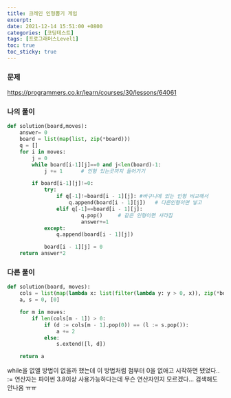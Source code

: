 ```yaml
---
title: 크레인 인형뽑기 게임
excerpt:
date: 2021-12-14 15:51:00 +0800
categories: [코딩테스트]
tags: [프로그래머스Level1]
toc: true
toc_sticky: true
---
```


### 문제

https://programmers.co.kr/learn/courses/30/lessons/64061

### 나의 풀이

```python
def solution(board,moves):
    answer= 0
    board = list(map(list, zip(*board)))
    q = []
    for i in moves:
        j = 0
        while board[i-1][j]==0 and j<len(board)-1:
            j += 1      # 인형 있는곳까지 들어가기

        if board[i-1][j]!=0:
            try:
                if q[-1]!=board[i - 1][j]: #바구니에 있는 인형 비교해서
                    q.append(board[i - 1][j])   # 다른인형이면 넣고
                elif q[-1]==board[i - 1][j]:
                        q.pop()     # 같은 인형이면 사라짐
                        answer+=1
            except:
                q.append(board[i - 1][j])

            board[i - 1][j] = 0
    return answer*2
```

### 다른 풀이
```python
def solution(board, moves):
    cols = list(map(lambda x: list(filter(lambda y: y > 0, x)), zip(*board)))
    a, s = 0, [0]

    for m in moves:
        if len(cols[m - 1]) > 0:
            if (d := cols[m - 1].pop(0)) == (l := s.pop()):
                a += 2
            else:
                s.extend([l, d])

    return a
```

while을 없앨 방법이 없을까 했는데 이 방법처럼 첨부터 0을 없애고 시작하면 됐었다..
:= 연산자는 파이썬 3.8이상 사용가능하다는데 무슨 연산자인지 모르겠다... 검색해도 안나옴 ㅠㅠ
